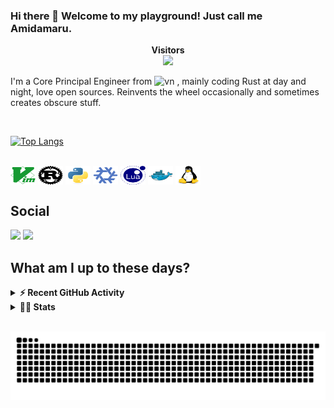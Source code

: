 ### Hi there 👋 Welcome to my playground! Just call me Amidamaru.

<p align="center">
  <b>Visitors</b><br>
  <img src="https://profile-counter.glitch.me/thaodt/count.svg" />
</p>

I'm a Core Principal Engineer from <img src="https://static.dwcdn.net/css/flag-icons/flags/4x3/vn.svg" alt="vn" height="25"/> , 
mainly coding Rust at day and night, love open sources. Reinvents the wheel occasionally and sometimes creates obscure stuff.

<br>

[![Top Langs](https://github-readme-stats.vercel.app/api/top-langs/?username=thaodt&layout=compact&theme=gotham&cache_seconds=86400)](https://github.com/thaodt/thaodt)


<div style="display: inline_block"><br>
  <img align="center" alt="thaodt-nvim" height="30" width="40" src="https://raw.githubusercontent.com/devicons/devicon/master/icons/vim/vim-plain.svg">
  <img align="center" alt="thaodt-rust" height="30" width="40" src="https://raw.githubusercontent.com/devicons/devicon/master/icons/rust/rust-plain.svg">
  <img align="center" alt="thaodt-python" height="30" width="40" src="https://raw.githubusercontent.com/devicons/devicon/master/icons/python/python-original.svg">
  <img align="center" alt="thaodt-nix" height="30" width="40" src="https://raw.githubusercontent.com/devicons/devicon/master/icons/nixos/nixos-plain.svg">  
  <img align="center" alt="thaodt-lua" height="30" width="40" src="https://raw.githubusercontent.com/devicons/devicon/master/icons/lua/lua-plain-wordmark.svg">
  <img align="center" alt="thaodt-docker" height="30" width="40" src="https://raw.githubusercontent.com/devicons/devicon/master/icons/docker/docker-original.svg">
  <img align="center" alt="thaodt-linux" height="30" width="40" src="https://raw.githubusercontent.com/devicons/devicon/master/icons/linux/linux-original.svg">
</div>

## Social

<div>
  <a href="https://twitter.com/dreamsparkis" target="_blank"><img src="https://img.shields.io/badge/-Twitter-%23E4405F?style=for-the-badge&logo=twitter&logoColor=white" target="_blank"></a>
  <a href = "mailto:ardtimeit@gmail.com"><img src="https://img.shields.io/badge/-Gmail-%23333?style=for-the-badge&logo=gmail&logoColor=white" target="_blank"></a>

</div>

## What am I up to these days?
<details>
  <summary><b>⚡ Recent GitHub Activity</b></summary>
    <p>

<!--START_SECTION:activity-->
1. 🗣 Commented on [#554](https://github.com/tailcallhq/tailcall/issues/554#issuecomment-1817442894) in [tailcallhq/tailcall](https://github.com/tailcallhq/tailcall)
2. 🗣 Commented on [#554](https://github.com/tailcallhq/tailcall/issues/554#issuecomment-1809714313) in [tailcallhq/tailcall](https://github.com/tailcallhq/tailcall)
3. 🗣 Commented on [#83](https://github.com/rosenpass/rosenpass/issues/83#issuecomment-1809484865) in [rosenpass/rosenpass](https://github.com/rosenpass/rosenpass)
4. 🗣 Commented on [#414](https://github.com/tailcallhq/tailcall/issues/414#issuecomment-1807428354) in [tailcallhq/tailcall](https://github.com/tailcallhq/tailcall)
5. 💪 Opened PR [#43](https://github.com/getgrit/python/pull/43) in [getgrit/python](https://github.com/getgrit/python)
6. ❗ Opened issue [#599](https://github.com/tailcallhq/tailcall/issues/599) in [tailcallhq/tailcall](https://github.com/tailcallhq/tailcall)
7. 🗣 Commented on [#83](https://github.com/rosenpass/rosenpass/issues/83#issuecomment-1788646640) in [rosenpass/rosenpass](https://github.com/rosenpass/rosenpass)
8. 🗣 Commented on [#623](https://github.com/inko-lang/inko/pull/623#issuecomment-1786363220) in [inko-lang/inko](https://github.com/inko-lang/inko)
9. ❗ Opened issue [#554](https://github.com/tailcallhq/tailcall/issues/554) in [tailcallhq/tailcall](https://github.com/tailcallhq/tailcall)
10. 🗣 Commented on [#627](https://github.com/inko-lang/inko/issues/627#issuecomment-1784393591) in [inko-lang/inko](https://github.com/inko-lang/inko)
<!--END_SECTION:activity-->
  </p>
</details>


<details>
  <summary><b>👨‍💻 Stats</b></summary>
  <p align="center">
    <a>
      <img align="center" src="https://gist.githubusercontent.com/thaodt/1db1d598a9e4550fa45eaede87135b3b/raw/97f3e5e943703e61b223dbc8cfa33ae9a5beb97b/github-metrics.svg"/>
    </a>
  </p>
</details>
<br>
<p align="center">
  <img width="600" src="https://raw.githubusercontent.com/thaodt/thaodt/master/assets/github-snake.svg" />
</p>
